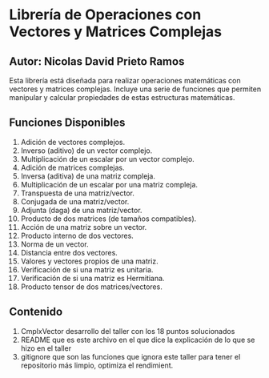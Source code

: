 # Librería de Operaciones con Vectores y Matrices Complejas

## Autor: Nicolas David Prieto Ramos
Esta librería está diseñada para realizar operaciones matemáticas con vectores y matrices complejas. Incluye una serie de funciones que permiten manipular y calcular propiedades de estas estructuras matemáticas.

## Funciones Disponibles

1. Adición de vectores complejos.
2. Inverso (aditivo) de un vector complejo.
3. Multiplicación de un escalar por un vector complejo.
4. Adición de matrices complejas.
5. Inversa (aditiva) de una matriz compleja.
6. Multiplicación de un escalar por una matriz compleja.
7. Transpuesta de una matriz/vector.
8. Conjugada de una matriz/vector.
9. Adjunta (daga) de una matriz/vector.
10. Producto de dos matrices (de tamaños compatibles).
11. Acción de una matriz sobre un vector.
12. Producto interno de dos vectores.
13. Norma de un vector.
14. Distancia entre dos vectores.
15. Valores y vectores propios de una matriz.
16. Verificación de si una matriz es unitaria.
17. Verificación de si una matriz es Hermitiana.
18. Producto tensor de dos matrices/vectores.

## Contenido

1. CmplxVector desarrollo del taller con los 18 puntos solucionados
2. README que es este archivo en el que dice la explicación de lo que se hizo en el taller
3. gitignore que son las funciones que ignora este taller para tener el repositorio más limpio, optimiza el rendimient.
